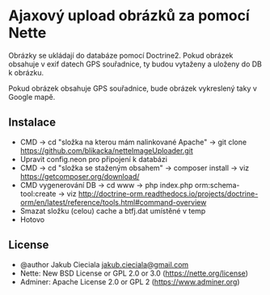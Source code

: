 Ajaxový upload obrázků za pomocí Nette
=============

Obrázky se ukládají do databáze pomocí Doctrine2. Pokud obrázek obsahuje v exif datech GPS souřadnice, ty budou vytaženy a uloženy do DB k obrázku.

Pokud obrázek obsahuje GPS souřadnice, bude obrázek vykreslený taky v Google mapě.

Instalace
----------

- CMD -> cd "složka na kterou mám nalinkované Apache" -> git clone https://github.com/blikacka/netteImageUploader.git
- Upravit config.neon pro připojení k databázi
- CMD -> cd "složka se staženým obsahem" -> composer install -> viz https://getcomposer.org/download/
- CMD vygenerování DB -> cd www -> php index.php orm:schema-tool:create -> viz  http://doctrine-orm.readthedocs.io/projects/doctrine-orm/en/latest/reference/tools.html#command-overview
- Smazat složku (celou) cache a btfj.dat umístěné v temp
- Hotovo

License
-------
- @author Jakub Cieciala <jakub.cieciala@gmail.com>
- Nette: New BSD License or GPL 2.0 or 3.0 (https://nette.org/license)
- Adminer: Apache License 2.0 or GPL 2 (https://www.adminer.org)

